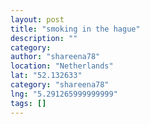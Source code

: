 ```yaml
---
layout: post
title: "smoking in the hague"
description: ""
category:
author: "shareena78"
location: "Netherlands"
lat: "52.132633"
category: "shareena78"
lng: "5.291265999999999"
tags: []
---
```







